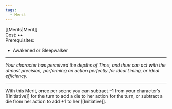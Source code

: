 ```yaml
---
tags:
  - Merit
---
```


[[Merits|Merit]]\
Cost: ••\
Prerequisites:
- Awakened or Sleepwalker

---

_Your character has perceived the depths of Time, and thus can act with the utmost precision, performing an action perfectly for ideal timing, or ideal efficiency._

---

With this Merit, once per scene you can subtract –1 from your character’s [[Initiative]] for the turn to add a die to her action for the turn, or subtract a die from her action to add +1 to her [[Initiative]].